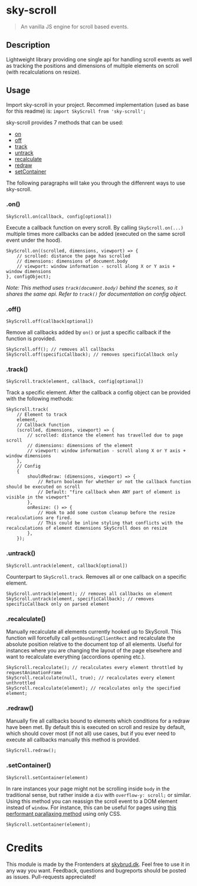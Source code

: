 # sky-scroll
> An vanilla JS engine for scroll based events.

## Description
Lightweight library providing one single api for handling scroll events as well as tracking the positions and dimensions of multiple elements on scroll (with recalculations on resize).

## Usage
Import sky-scroll in your project. Recommed implementation (used as base for this readme) is:
`import SkyScroll from 'sky-scroll';`

sky-scroll provides 7 methods that can be used:
- [on](#on)
- [off](#off)
- [track](#track)
- [untrack](#untrack)
- [recalculate](#recalculate)
- [redraw](#redraw)
- [setContainer](#setcontainer)

The following paragraphs will take you through the diffenrent ways to use sky-scroll.

### .on()
`SkyScroll.on(callback, config[optional])`

Execute a callback function on every scroll. By calling `SkyScroll.on(...)` multiple times more callbacks can be added (executed on the same scroll event under the hood).
```JS
SkyScroll.on((scrolled, dimensions, viewport) => {
    // scrolled: distance the page has scrolled
    // dimensions: dimensions of document.body
    // viewport: window information - scroll along X or Y axis + window dimensions
}, configObject);
```
_Note: This method uses `track(document.body)` behind the scenes, so it shares the same api. Refer to `track()` for documentation on config object._

### .off()
`SkyScroll.off(callback[optional])`

Remove all callbacks added by `on()` or just a specific callback if the function is provided.
```JS
SkyScroll.off(); // removes all callbacks
SkyScroll.off(specificCallback); // removes specificCallback only
```

### .track()
`SkyScroll.track(element, callback, config[optional])`

Track a specific element. After the callback a config object can be provided with the following methods:
```JS
SkyScroll.track(
    // Element to track
    element,
    // Callback function
    (scrolled, dimensions, viewport) => {
        // scrolled: distance the element has travelled due to page scroll
        // dimensions: dimensions of the element
        // viewport: window information - scroll along X or Y axis + window dimensions
    },
    // Config
    {
        shouldRedraw: (dimensions, viewport) => {
            // Return boolean for whether or not the callback function should be executed on scroll
            // Default: "fire callback when ANY part of element is visible in the viewport"
        },
        onResize: () => {
            // Hook to add some custom cleanup before the resize recalculations are fired.
            // This could be inline styling that conflicts with the recalculations of element dimensions SkyScroll does on resize
        },
    });
```

### .untrack()
`SkyScroll.untrack(element, callback[optional])`

Counterpart to `SkyScroll.track`. Removes all or one callback on a specific element.
```JS
SkyScroll.untrack(element); // removes all callbacks on element
SkyScroll.untrack(element, specificCallback); // removes specificCallback only on parsed element
```

### .recalculate()
Manually recalculate all elements currently hooked up to SkyScroll. This function will forcefully call `getBoundingClientRect` and recalculate the absolute position relative to the document top of all elements. Useful for instances where you are changing the layout of the page elsewhere and want to recalculate everything (accordions opening etc.).
```JS
SkyScroll.recalculate(); // recalculates every element throttled by requestAnimationFrame
SkyScroll.recalculate(null, true); // recalculates every element unthrottled
SkyScroll.recalculate(element); // recalculates only the specified element;
```

### .redraw()
Manually fire all callbacks bound to elements which conditions for a redraw have been met. By default this is executed on scroll and resize by default, which should cover most (if not all) use cases, but if you ever need to execute all callbacks manually this method is provided.
```JS
SkyScroll.redraw();
```

### .setContainer()
`SkyScroll.setContainer(element)`

In rare instances your page might not be scrolling inside `body` in the traditional sense, but rather inside a `div` with `overflow-y: scroll;` or similar. Using this method you can reassign the scroll event to a DOM element instead of `window`. For instance, this can be useful for pages using [this performant parallaxing method](https://developers.google.com/web/updates/2016/12/performant-parallaxing) using only CSS.
```JS
SkyScroll.setContainer(element);
```

# Credits
This module is made by the Frontenders at [skybrud.dk](http://www.skybrud.dk/). Feel free to use it in any way you want. Feedback, questions and bugreports should be posted as issues. Pull-requests appreciated!

